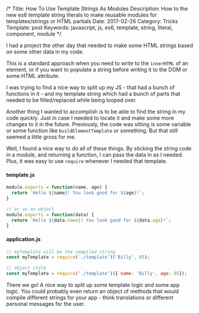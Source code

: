 /*
Title: How To Use Template Strings As Modules
Description: How to the new es6 template string literals to make reusable modules for templates/strings or HTML partials
Date: 2017-02-26
Category: Tricks
Template: post
Keywords: javascript, js, es6, template, string, literal, component, module
*/

I had a project the other day that needed to make some HTML strings based on some other data in my code.

This is a standard approach when you need to write to the `innerHTML` of an element, or if you want to populate a string before writing it to the DOM or some HTML attribute.

I was trying to find a nice way to split up my JS - that had a bunch of functions in it - and my template string which had a bunch of parts that needed to be filled/replaced while being looped over.

Another thing I wanted to accomplish is to be able to find the string in my code quickly. Just in case I needed to locate it and make some more changes to it in the future. Previously, the code was sitting is some variable or some function like `buildElementTemplate` or something. But that still seemed a little gross for me.

Well, I found a nice way to do all of these things. By sticking the string code in a module, and returning a function, I can pass the data in as I needed. Plus, it was easy to use `require` whenever I needed that template.

#### template.js

```js
module.exports = function(name, age) {
  return `Hello ${name}! You look good for ${age}!`;
}

// or as an object
module.exports = function(data) {
  return `Hello ${data.name}! You look good for ${data.age}!`;
}
```

#### application.js

```js
// myTemplate will be the compiled string
const myTemplate = require('./template')('Billy', 85);

// object style
const myTemplate = require('./template')({ name: 'Billy', age: 85});
```

There we go! A nice way to split up some template logic and some app logic. You could probably even return an object of methods that would compile different strings for your app - think translations or different personal messages for the user.
